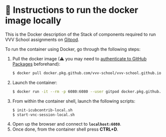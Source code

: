 🔽 Instructions to run the docker image locally
===============================================

This is the Docker description of the Stack of components required to run VVV School assignments on [Gitpod](https://gitpod.io).

To run the container using Docker, go through the following steps:
1. Pull the docker image (⚠ you may need to [authenticate to GitHub Packages][1] beforehand):
    ```sh
    $ docker pull docker.pkg.github.com/vvv-school/vvv-school.github.io/gitpod:{tag}
    ```
1. Launch the container:
    ```sh
    $ docker run -it --rm -p 6080:6080 --user gitpod docker.pkg.github.com/vvv-school/vvv-school.github.io/gitpod:{tag}
    ```
1. From within the container shell, launch the following scripts:
    ```sh
    $ init-icubcontrib-local.sh
    $ start-vnc-session-local.sh
    ```
1. Open up the browser and connect to **`localhost:6080`**.
1. Once done, from the container shell press **CTRL+D**.

[1]: https://docs.github.com/en/packages/using-github-packages-with-your-projects-ecosystem/configuring-docker-for-use-with-github-packages#authenticating-to-github-packages
